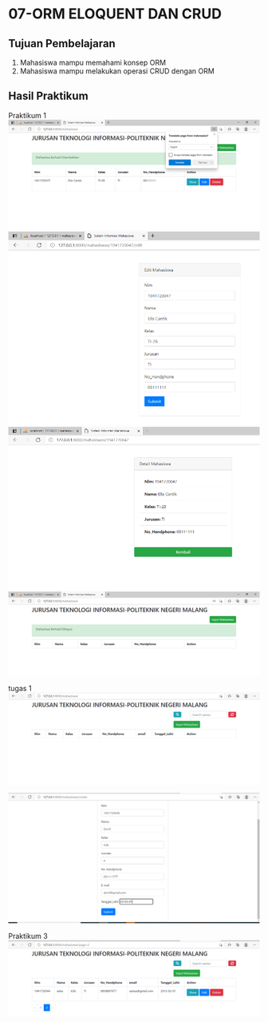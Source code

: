 # 07-ORM ELOQUENT DAN CRUD

## Tujuan Pembelajaran

1. Mahasiswa mampu memahami konsep ORM
2. Mahasiswa mampu melakukan operasi CRUD dengan ORM

## Hasil Praktikum 

Praktikum 1
![contoh gambar](img/prak.png)
![contoh gambar](img/edit.png)
![contoh gambar](img/detail.png)
![contoh gambar](img/hapus.png)

tugas 1
![contoh gambar](img/nambah.png)

![contoh gambar](img/tugas1.png)

Praktikum 3
![contoh gambar](img/tugas2.png)

